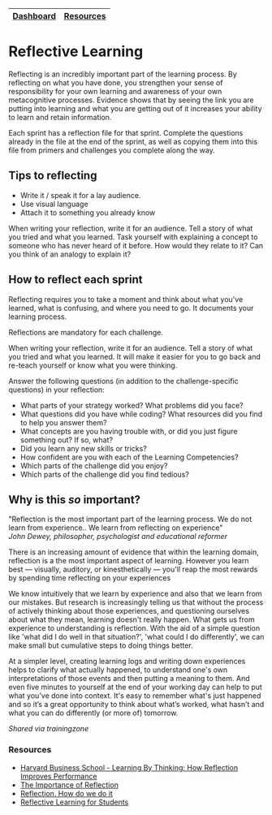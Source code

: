 [Dashboard](/README.md) | [Resources ](README.md) |
------------|----------|

# Reflective Learning

Reflecting is an incredibly important part of the learning process. By reflecting on what you have done, you strengthen your sense of responsibility for your own learning and awareness of your own metacognitive processes. Evidence shows that by seeing the link you are putting into learning and what you are getting out of it increases your ability to learn and retain information.

Each sprint has a reflection file for that sprint. Complete the questions already in the file at the end of the sprint, as well as copying them into this file from primers and challenges you complete along the way.

## Tips to reflecting

- Write it / speak it for a lay audience.
- Use visual language
- Attach it to something you already know

When writing your reflection, write it for an audience. Tell a story of what you tried and what you learned. Task yourself with explaining a concept to someone who has never heard of it before. How would they relate to it? Can you think of an analogy to explain it?


## How to reflect each sprint

Reflecting requires you to take a moment and think about what you've learned, what is confusing, and where you need to go. It documents your learning process. 

Reflections are mandatory for each challenge. 

When writing your reflection, write it for an audience. Tell a story of what you tried and what you learned. It will make it easier for you to go back and re-teach yourself or know what you were thinking. 

Answer the following questions (in addition to the challenge-specific questions) in your reflection:

* What parts of your strategy worked? What problems did you face?    
* What questions did you have while coding? What resources did you find to help you answer them?  
* What concepts are you having trouble with, or did you just figure something out? If so, what?  
* Did you learn any new skills or tricks?
* How confident are you with each of the Learning Competencies? 
* Which parts of the challenge did you enjoy?
* Which parts of the challenge did you find tedious?

## Why is this *so* important?
"Reflection is the most important part of the learning process. We do not learn from experience.. We learn from reflecting on experience"  
_John Dewey, philosopher, psychologist and educational reformer_

There is an increasing amount of evidence that within the learning domain, reflection is a the most important aspect of learning. However you learn best — visually, auditory, or kinesthetically — you'll reap the most rewards by spending time reflecting on your experiences

We know intuitively that we learn by experience and also that we learn from our mistakes. But research is increasingly telling us that without the process of actively thinking about those experiences, and questioning ourselves about what they mean, learning doesn't really happen. What gets us from experience to understanding is reflection. With the aid of a simple question like 'what did I do well in that situation?', 'what could I do differently', we can make small but cumulative steps to doing things better.

At a simpler level, creating learning logs and writing down experiences helps to clarify what actually happened, to understand one's own interpretations of those events and then putting a meaning to them. And even five minutes to yourself at the end of your working day can help to put what you've done into context. It's easy to remember what's just happened and so it’s a great opportunity to think about what’s worked, what hasn’t and what you can do differently (or more of) tomorrow.

_Shared via trainingzone_




### Resources
- [Harvard Business School - Learning By Thinking: How Reflection Improves Performance](https://hbswk.hbs.edu/item/learning-by-thinking-how-reflection-improves-performance)
- [The Importance of Reflection](https://www.trainingzone.co.uk/develop/talent/the-importance-of-reflection)
- [Reflection. How do we do it](https://www.cetl.hku.hk/workshop160405/)
- [Reflective Learning for Students](https://www.sheffield.ac.uk/lets/toolkit/learning/reflective)







